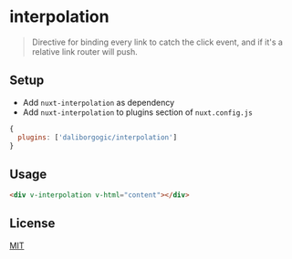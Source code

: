 # interpolation

> Directive for binding every link to catch the click event, and if it's a relative link router will push.

## Setup

- Add ```nuxt-interpolation``` as dependency
- Add ```nuxt-interpolation``` to plugins section of ```nuxt.config.js```

```javascript
{
  plugins: ['daliborgogic/interpolation']
}
```

## Usage

```html
<div v-interpolation v-html="content"></div>
```

## License

[MIT](https://opensource.org/licenses/MIT)


